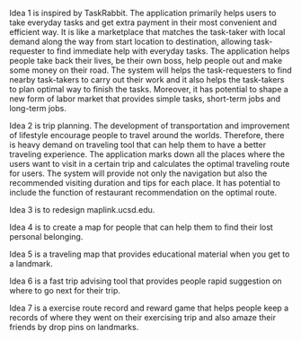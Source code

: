 Idea 1 is inspired by TaskRabbit. The application primarily helps users to take everyday tasks and get extra payment in their most convenient and efficient way. It is like a marketplace that matches the task-taker with local demand along the way from start location to destination, allowing task-requester to find immediate help with everyday tasks. The application helps people take back their lives, be their own boss, help people out and make some money on their road. The system will helps the task-requesters to find nearby task-takers to carry out their work and it also helps the task-takers to plan optimal way to finish the tasks. Moreover, it has potential to shape a new form of labor market that provides simple tasks, short-term jobs and long-term jobs.


Idea 2 is trip planning. The development of transportation and improvement of lifestyle encourage people to travel around the worlds. Therefore, there is heavy demand on traveling tool that can help them to have a better traveling experience. The application marks down all the places where the users want to visit in a certain trip and calculates the optimal traveling route for users. The system will provide not only the navigation but also the recommended visiting duration and tips for each place. It has potential to include the function of restaurant recommendation on the optimal route. 


Idea 3 is to redesign maplink.ucsd.edu. 


Idea 4 is to create a map for people that can help them to find their lost personal belonging. 


Idea 5 is a traveling map that provides educational material when you get to a landmark.

Idea 6 is a fast trip advising tool that provides people rapid suggestion on where to go next for their trip.

Idea 7 is a exercise route record and reward game that helps people keep a records of where they went on their exercising trip and also amaze their friends by drop pins on landmarks.
